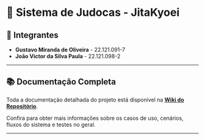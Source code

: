 # 🥋 Sistema de Judocas - JitaKyoei

## 👥 Integrantes
- **Gustavo Miranda de Oliveira** - 22.121.091-7  
- **João Victor da Silva Paula** - 22.121.098-2  
---

## 📚 Documentação Completa
Toda a documentação detalhada do projeto está disponível na **[Wiki do Repositório](https://github.com/joaovictor1508/Sistema-de-Judocas/wiki)**.

Confira para obter mais informações sobre os casos de uso, cenários, fluxos do sistema e testes no geral.

---
